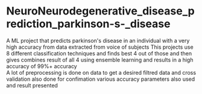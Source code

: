 # NeuroNeurodegenerative_disease_prediction_parkinson-s-_disease
A ML project that predicts parkinson's disease in an individual with a very high accuracy from data extracted from voice of subjects 
This projects use 8 different classification techniques and finds best 4 out of those and then gives combines result of all 4 using ensemble learning and results in a high accuracy of 99%+ accuracy  
A lot of preprocessing is done on data to get a desired filtred data and cross validation also done for confimation various accuracy parameters also used and result presented 
